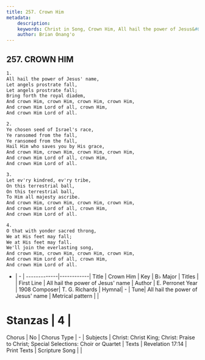 ```yaml
---
title: 257. Crown Him
metadata:
    description: 
    keywords: Christ in Song, Crown Him, All hail the power of Jesus&#039; name, 
    author: Brian Onang'o
---
```



## 257. CROWN HIM

```txt
1.
All hail the power of Jesus' name,
Let angels prostrate fall,
Let angels prostrate fall;
Bring forth the royal diadem,
And crown Him, crown Him, crown Him, crown Him,
And crown Him Lord of all, crown Him,
And crown Him Lord of all.

2.
Ye chosen seed of Israel's race,
Ye ransomed from the fall,
Ye ransomed from the fall,
Hail Him who saves you by His grace,
And crown Him, crown Him, crown Him, crown Him,
And crown Him Lord of all, crown Him,
And crown Him Lord of all.

3.
Let ev'ry kindred, ev'ry tribe,
On this terrestrial ball,
On this terrestrial ball,
To Him all majesty ascribe.
And crown Him, crown Him, crown Him, crown Him,
And crown Him Lord of all, crown Him,
And crown Him Lord of all.

4.
O that with yonder sacred throng,
We at His feet may fall;
We at His feet may fall.
We'll join the everlasting song, 
And crown Him, crown Him, crown Him, crown Him,
And crown Him Lord of all, crown Him,
And crown Him Lord of all.

```

- |   -  |
-------------|------------|
Title | Crown Him |
Key | B♭ Major |
Titles |  |
First Line | All hail the power of Jesus&#039; name |
Author | E. Perronet
Year | 1908
Composer| T. G. Richards |
Hymnal|  - |
Tune| All hail the power of Jesus&#039; name |
Metrical pattern | |
# Stanzas | 4 |
Chorus | No |
Chorus Type | - |
Subjects | Christ: Christ King; Christ: Praise to Christ; Special Selections: Choir or Quartet |
Texts | Revelation 17:14 |
Print Texts | 
Scripture Song |  |
  
